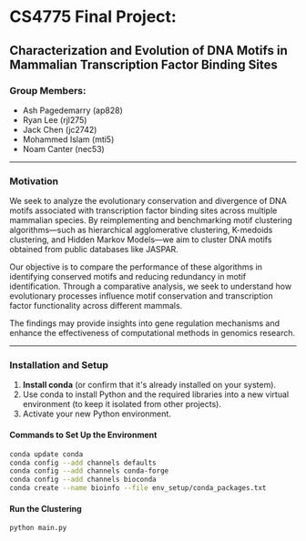 # CS4775 Final Project:

## Characterization and Evolution of DNA Motifs in Mammalian Transcription Factor Binding Sites

### Group Members:

- Ash Pagedemarry (ap828)
- Ryan Lee (rjl275)
- Jack Chen (jc2742)
- Mohammed Islam (mti5)
- Noam Canter (nec53)

---

### **Motivation**

We seek to analyze the evolutionary conservation and divergence of DNA motifs associated with transcription factor binding sites across multiple mammalian species. By reimplementing and benchmarking motif clustering algorithms—such as hierarchical agglomerative clustering, K-medoids clustering, and Hidden Markov Models—we aim to cluster DNA motifs obtained from public databases like JASPAR.

Our objective is to compare the performance of these algorithms in identifying conserved motifs and reducing redundancy in motif identification. Through a comparative analysis, we seek to understand how evolutionary processes influence motif conservation and transcription factor functionality across different mammals.

The findings may provide insights into gene regulation mechanisms and enhance the effectiveness of computational methods in genomics research.

---

### **Installation and Setup**

1. **Install conda** (or confirm that it's already installed on your system).
2. Use conda to install Python and the required libraries into a new virtual environment (to keep it isolated from other projects).
3. Activate your new Python environment.

#### **Commands to Set Up the Environment**

```bash
conda update conda
conda config --add channels defaults
conda config --add channels conda-forge
conda config --add channels bioconda
conda create --name bioinfo --file env_setup/conda_packages.txt
```

#### **Run the Clustering**

```bash
python main.py
```
